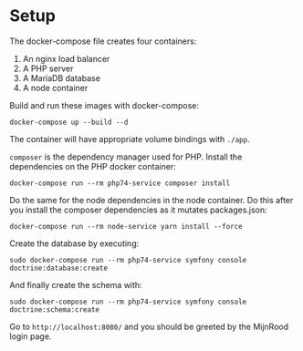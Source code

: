 # Setup

The docker-compose file creates four containers:
1. An nginx load balancer
2. A PHP server
3. A MariaDB database
4. A node container

Build and run these images with docker-compose:

`docker-compose up --build --d`

The container will have appropriate volume bindings with `./app`.

`composer` is the dependency manager used for PHP. Install the dependencies on the PHP docker container:

`docker-compose run --rm php74-service composer install`

Do the same for the node dependencies in the node container.
Do this after you install the composer dependencies as it mutates packages.json:

`docker-compose run --rm node-service yarn install --force`

Create the database by executing:

`sudo docker-compose run --rm php74-service symfony console doctrine:database:create`

And finally create the schema with:

`sudo docker-compose run --rm php74-service symfony console doctrine:schema:create`

Go to `http://localhost:8080/` and you should be greeted by the MijnRood login page.

